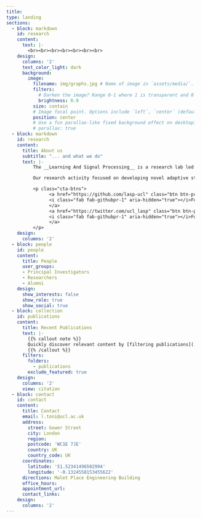 ```yaml
---
title:
type: landing
sections:
  - block: markdown
    id: research
    content:
      text: |-
        <br><br><br><br><br><br><br>
    design:
      columns: '2'
      text_color_light: dark
      background:
        image:
          filename: img/graphs.jpg # Name of image in `assets/media/`.
          filters:
            # Darken the image? Range 0-1 where 1 is transparent and 0 is opaque.
            brightness: 0.9
          size: contain
          # Image focal point. Options include `left`, `center` (default), or `right`.
          position: center
          # Use a fun parallax-like fixed background effect on desktop? true/false
          # parallax: true
  - block: markdown
    id: research
    content:
      title: About us
      subtitle: "... and what we do"
      text: |-
          The __Learning And Signal Processing__ is a research lab led by Dr. {{% mention "laura-toni" %}} and is part of the [Department of Electrical Engineering and Computer Engineering](https://www.ucl.ac.uk/electronic-electrical-engineering/ucl-electronic-and-electrical-engineering) at the University College London.

          Our research activity focused on developing novel adaptive strategies for large-scale networks with applications including adaptive streaming strategies for virtual reality services, data-efficient multi-arm bandit problems for online recommendation systems, graph-based reinforcement learning for AI systems, and influence maximization over social networks. Our research is at the crossroad between multimedia processing, machine learning, and signal processing.

          <p class="cta-btns">
                <a href="https://github.com/lasp-ucl" class="btn btn-primary btn-lg mb-md-1">
                <i class="fab fab-githubpr-1" aria-hidden="true"></i>Follows us on Github
                </a>
                <a href="https://twitter.com/ucl_lasp" class="btn btn-primary btn-lg mb-md-1">
                <i class="fab fab-githubpr-1" aria-hidden="true"></i>Follows us on Twitter
                </a>
          </p>
    design:
      columns: '2'
  - block: people
    id: people
    content:
      title: People
      user_groups:
      - Principal Investigators
      - Researchers
      - Alumni
    design:
      show_interests: false
      show_role: true
      show_social: true
  - block: collection
    id: publications
    content:
      title: Recent Publications
      text: |-
        {{% callout note %}}
        Quickly discover relevant content by [filtering publications](./publication/).
        {{% /callout %}}
      filters:
        folders:
          - publications
        exclude_featured: true
    design:
      columns: '2'
      view: citation
  - block: contact
    id: contact
    content:
      title: Contact
      email: l.toni@ucl.ac.uk
      address:
        street: Gower Street
        city: London
        region:
        postcode: 'WC1E 7JE'
        country: UK
        country_code: UK
      coordinates:
        latitude: '51.52341496502994'
        longitude: '-0.1324558153455622'
      directions: Malet Place Engineering Building
      office_hours:
      appointment_url:
      contact_links:
    design:
      columns: '2'
---
```


